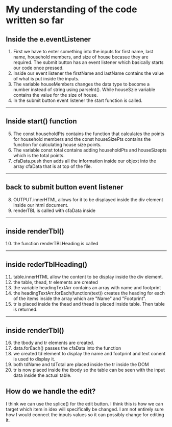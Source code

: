 # My understanding of the code written so far

## Inside the e.eventListener
1. First we have to enter something into the inputs for first name, last name, household members, and size of house becasue they are required. The submit button has an event listener which basically starts our code once pressed.
2. Inside our event listener the firstName and lastName contains the value of what is put inside the inputs.
3. The variable houseMembers changes the data type to become a number instead of string using parseInt(). While houseSzie variable contains the value for the size of house.
4. In the submit button event listener the start function is called.
---
## Inside start() function
5. The const householdPts contains the function that calculates the points for household members and the const houseSizePts contains the function for calculating house size points.
6. The variable const total contains adding householdPts and houseSizepts which is the total points.
7. cfaData.push then adds all the information inside our objext into the array cfaData that is at top of the file.
---
## back to submit button event listener
8. OUTPUT.innerHTML allows for it to be displayed inside the div element inside our html document.
9. renderTBL is called with cfaData inside
---
## inside renderTbl()
10. the function renderTBLHeading is called
---
## inside rederTblHeading()
11. table.innerHTML allow the content to be display inside the div element.
12. the table, thead, tr elements are created
13. the variable headingTextArr contains an array with name and footprint
14. the headingTextArr.forEach(function(text)) creates the heading for each of the items inside the array which are "Name" and "Footprint".
15. tr is placed inside the thead and thead is placed inside table. Then table is returned.
---
## inside renderTbl()
16. the tbody and tr elements are created.
17. data.forEach() passes the cfaData into the function
18. we created td element to display the name and footprint and text conent is used to display it.
19. both tdName and tdTotal are placed inside the tr inside the DOM
20. tr is now placed inside the tbody so the table can be seen with the input data inside the actual table.

## How do we handle the edit?
I think we can use the splice() for the edit button. I think this is how we can target which item in idex will specifically be changed. I am not entirely sure how I would connect the inputs values so it can possibly change for editing it.